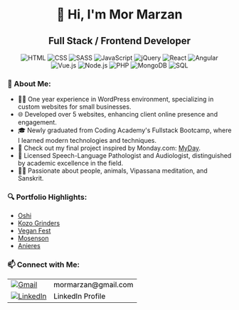 <h1 align="center">👋 Hi, I'm Mor Marzan</h1>
<h2 align="center">Full Stack / Frontend Developer</h2>
<p align="center">
  <img src="https://img.icons8.com/color/48/000000/html-5.png" alt="HTML"/>
  <img src="https://img.icons8.com/color/48/000000/css3.png" alt="CSS"/>
  <img src="https://img.icons8.com/color/48/000000/sass.png" alt="SASS"/>
  <img src="https://img.icons8.com/color/48/000000/javascript.png" alt="JavaScript"/>
  <img src="https://img.icons8.com/ios-filled/50/4a90e2/jquery.png" alt="jQuery"/>
  <img src="https://img.icons8.com/plasticine/48/000000/react.png" alt="React"/>
  <img src="https://img.icons8.com/color/48/000000/angularjs.png" alt="Angular"/>
  <img src="https://img.icons8.com/color/48/000000/vue-js.png" alt="Vue.js"/>
  <img src="https://img.icons8.com/color/48/000000/nodejs.png" alt="Node.js"/>
  <img src="https://img.icons8.com/officel/48/000000/php-logo.png" alt="PHP"/>
  <img src="https://img.icons8.com/color/48/000000/mongodb.png" alt="MongoDB"/>
  <img src="https://img.icons8.com/color/48/000000/sql.png" alt="SQL"/>
</p>
<h3>🌟 About Me:</h3>
<ul>
  <li>👨‍💻 One year experience in WordPress environment, specializing in custom websites for small businesses.</li>
  <li>🌐 Developed over 5 websites, enhancing client online presence and engagement.</li>
  <li>🎓 Newly graduated from Coding Academy's Fullstack Bootcamp, where I learned modern technologies and techniques.</li>
  <li>🔗 Check out my final project inspired by Monday.com: <a href="https://myday-p034.onrender.com/">MyDay</a>.</li>
  <li>💼 Licensed Speech-Language Pathologist and Audiologist, distinguished by academic excellence in the field.</li>
  <li>🧘‍♂️ Passionate about people, animals, Vipassana meditation, and Sanskrit.</li>
</ul>
<h3>🔍 Portfolio Highlights:</h3>
<ul>
  <li><a href="https://oshi.com/">Oshi</a></li>
  <li><a href="https://kozo-grinders.com/">Kozo Grinders</a></li>
  <li><a href="https://vegan-fest.co.il/">Vegan Fest</a></li>
  <li><a href="https://mosenson.org/">Mosenson</a></li>
  <li><a href="https://anieres.org/">Anieres</a></li>
</ul>
<h3>📫 Connect with Me:</h3>
<table>
  <tr>
    <td><a href="mailto:mormarzan@gmail.com"><img src="https://img.icons8.com/color/48/000000/gmail.png" alt="Gmail" style="vertical-align: middle;" /></a></td>
    <td><a href="mailto:mormarzan@gmail.com" style="vertical-align: middle; text-decoration: none; color: black;">mormarzan@gmail.com</a></td>
  </tr>
  <tr>
    <td><a href="https://www.linkedin.com/in/mor-marzan-26b48621a/"><img src="https://img.icons8.com/fluent/48/000000/linkedin.png" alt="LinkedIn" style="vertical-align: middle;" /></a></td>
    <td><a href="https://www.linkedin.com/in/mor-marzan-26b48621a/" style="vertical-align: middle; text-decoration: none; color: black;">LinkedIn Profile</a></td>
  </tr>
</table>

